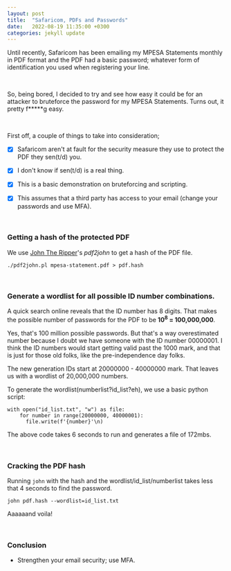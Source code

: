```yaml
---
layout: post
title:  "Safaricom, PDFs and Passwords"
date:   2022-08-19 11:35:00 +0300
categories: jekyll update
---
```


Until recently, Safaricom has been emailing my MPESA Statements monthly in PDF format and the PDF had a basic password; whatever form of identification you used when registering your line.

<br>

So, being bored, I decided to try and see how easy it could be for an attacker to bruteforce the password for my MPESA Statements. Turns out, it pretty f*****g easy.

<br>

First off, a couple of things to take into consideration;

- [x] Safaricom aren't at fault for the security measure they use to protect the PDF they sen(t/d) you.

- [x] I don't know if sen(t/d) is a real thing.

- [x] This is a basic demonstration on bruteforcing and scripting.

- [x] This assumes that a third party has access to your email (change your passwords and use MFA).

<br>

### Getting a hash of the protected PDF

We use [John The Ripper](https://github.com/openwall/john)'s _pdf2john_ to get a hash of the PDF file.

``./pdf2john.pl mpesa-statement.pdf > pdf.hash``

<br>

### Generate a wordlist for all possible ID number combinations.

A quick search online reveals that the ID number has 8 digits. That makes the possible number of passwords for the PDF to be **10<sup>8</sup> = 100,000,000**.

Yes, that's 100 million possible passwords. But that's a way overestimated number because I doubt we have someone with the ID number 00000001. I think the ID numbers would start getting valid past the 1000 mark, and that is just for those old folks, like the pre-independence day folks. 

The new generation IDs start at 20000000 - 40000000 mark. That leaves us with a wordlist of 20,000,000 numbers.

To generate the wordlist(numberlist?id_list?eh), we use a basic python script:
```
with open("id_list.txt", "w") as file:
    for number in range(20000000, 40000001):
      file.write(f'{number}'\n)
```

The above code takes 6 seconds to run and generates a file of 172mbs.

<br>

### Cracking the PDF hash

Running ``john`` with the hash and the wordlist/id_list/numberlist takes less that 4 seconds to find the password.

``john pdf.hash --wordlist=id_list.txt``

Aaaaaand voila!

<br>

### Conclusion

- Strengthen your email security; use MFA.